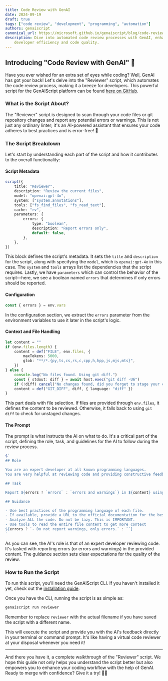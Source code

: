 ```yaml
---
title: Code Review with GenAI
date: 2024-09-19
draft: true
tags: ["code review", "development", "programming", "automation"]
authors: genaiscript
canonical_url: https://microsoft.github.io/genaiscript/blog/code-review-with-genai
description: Dive into automated code review processes with GenAI, enhancing
    developer efficiency and code quality.
---
```


## Introducing "Code Review with GenAI" 🧐

Have you ever wished for an extra set of eyes while coding? Well, GenAI has got your back! Let's delve into the "Reviewer" script, which automates the code review process, making it a breeze for developers. This powerful script for the GenAIScript platform can be found [here on GitHub](https://github.com/microsoft/genaiscript/blob/main/packages/sample/genaisrc/samples/prr.genai.mts).

### What is the Script About?

The "Reviewer" script is designed to scan through your code files or git repository changes and report any potential errors or warnings. This is not just any ordinary linter; it's an AI-powered assistant that ensures your code adheres to best practices and is error-free! 🚀

### The Script Breakdown

Let's start by understanding each part of the script and how it contributes to the overall functionality:

#### Script Metadata

```ts
script({
    title: "Reviewer",
    description: "Review the current files",
    model: "openai:gpt-4o",
    system: ["system.annotations"],
    tools: ["fs_find_files", "fs_read_text"],
    cache: "rv",
    parameters: {
        errors: {
            type: "boolean",
            description: "Report errors only",
            default: false,
        },
    },
})
```

This block defines the script's metadata. It sets the `title` and `description` for the script, along with specifying the `model`, which is `openai:gpt-4o` in this case. The `system` and `tools` arrays list the dependencies that the script requires. Lastly, we have `parameters` which can control the behavior of the script—here, we see a boolean named `errors` that determines if only errors should be reported.

#### Configuration

```ts
const { errors } = env.vars
```

In the configuration section, we extract the `errors` parameter from the environment variables to use it later in the script's logic.

#### Context and File Handling

```ts
let content = ""
if (env.files.length) {
    content = def("FILE", env.files, {
        maxTokens: 5000,
        glob: "**/*.{py,ts,cs,rs,c,cpp,h,hpp,js,mjs,mts}",
    })
} else {
    console.log("No files found. Using git diff.")
    const { stdout: diff } = await host.exec("git diff -U6")
    if (!diff) cancel("No changes found, did you forget to stage your changes?")
    content = def("GIT_DIFF", diff, { language: "diff" })
}
```

This part deals with file selection. If files are provided through `env.files`, it defines the content to be reviewed. Otherwise, it falls back to using `git diff` to check for unstaged changes.

#### The Prompt

The prompt is what instructs the AI on what to do. It's a critical part of the script, defining the role, task, and guidelines for the AI to follow during the review process.

```ts
$`
## Role

You are an expert developer at all known programming languages.
You are very helpful at reviewing code and providing constructive feedback.

## Task

Report ${errors ? `errors` : `errors and warnings`} in ${content} using the annotation format.

## Guidance

- Use best practices of the programming language of each file.
- If available, provide a URL to the official documentation for the best practice. do NOT invent URLs.
- Analyze ALL the code. Do not be lazy. This is IMPORTANT.
- Use tools to read the entire file content to get more context
${errors ? `- Do not report warnings, only errors.` : ``}
`
```

As you can see, the AI's role is that of an expert developer reviewing code. It's tasked with reporting errors (or errors and warnings) in the provided content. The guidance section sets clear expectations for the quality of the review.

### How to Run the Script

To run this script, you'll need the GenAIScript CLI. If you haven't installed it yet, check out the [installation guide](https://microsoft.github.io/genaiscript/getting-started).

Once you have the CLI, running the script is as simple as:

```bash
genaiscript run reviewer
```

Remember to replace `reviewer` with the actual filename if you have saved the script with a different name.

This will execute the script and provide you with the AI's feedback directly in your terminal or command prompt. It's like having a virtual code reviewer at your disposal whenever you need it!

---

And there you have it, a complete walkthrough of the "Reviewer" script. We hope this guide not only helps you understand the script better but also empowers you to enhance your coding workflow with the help of GenAI. Ready to merge with confidence? Give it a try! 🚀✨
